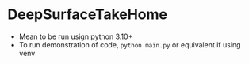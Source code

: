 # DeepSurfaceTakeHome
- Mean to be run usign python 3.10+
- To run demonstration of code, `python main.py` or equivalent if using venv
